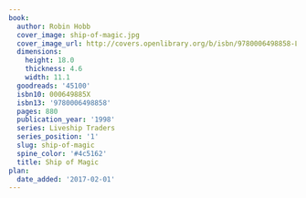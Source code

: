 ```yaml
---
book:
  author: Robin Hobb
  cover_image: ship-of-magic.jpg
  cover_image_url: http://covers.openlibrary.org/b/isbn/9780006498858-L.jpg
  dimensions:
    height: 18.0
    thickness: 4.6
    width: 11.1
  goodreads: '45100'
  isbn10: 000649885X
  isbn13: '9780006498858'
  pages: 880
  publication_year: '1998'
  series: Liveship Traders
  series_position: '1'
  slug: ship-of-magic
  spine_color: '#4c5162'
  title: Ship of Magic
plan:
  date_added: '2017-02-01'
---
```

